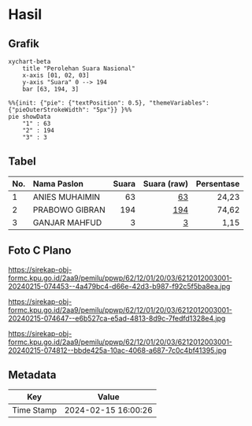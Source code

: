 # Hasil

## Grafik

```mermaid
xychart-beta
    title "Perolehan Suara Nasional"
    x-axis [01, 02, 03]
    y-axis "Suara" 0 --> 194
    bar [63, 194, 3]
```

```mermaid
%%{init: {"pie": {"textPosition": 0.5}, "themeVariables": {"pieOuterStrokeWidth": "5px"}} }%%
pie showData
    "1" : 63
    "2" : 194
    "3" : 3
```

## Tabel

| No. | Nama Paslon    | Suara | Suara (raw) | Persentase |
|:--- |:-------------- | -----:| -----------:| ----------:|
| 1   | ANIES MUHAIMIN | 63    | [63][p-1]   | 24,23      |
| 2   | PRABOWO GIBRAN | 194   | [194][p-2]  | 74,62      |
| 3   | GANJAR MAHFUD  | 3     | [3][p-3]    | 1,15       |


[p-1]: https://github.com/gigit-pemilu/pemilu-2024/blob/main/pilpres/hitung-suara/sub/62-kalimantan-tengah/sub/12-murung-raya/sub/01-murung/sub/2003-batu-putih/sub/001-tps/sub/paslon-1.txt
[p-2]: https://github.com/gigit-pemilu/pemilu-2024/blob/main/pilpres/hitung-suara/sub/62-kalimantan-tengah/sub/12-murung-raya/sub/01-murung/sub/2003-batu-putih/sub/001-tps/sub/paslon-2.txt
[p-3]: https://github.com/gigit-pemilu/pemilu-2024/blob/main/pilpres/hitung-suara/sub/62-kalimantan-tengah/sub/12-murung-raya/sub/01-murung/sub/2003-batu-putih/sub/001-tps/sub/paslon-3.txt

## Foto C Plano

https://sirekap-obj-formc.kpu.go.id/2aa9/pemilu/ppwp/62/12/01/20/03/6212012003001-20240215-074453--4a479bc4-d66e-42d3-b987-f92c5f5ba8ea.jpg

https://sirekap-obj-formc.kpu.go.id/2aa9/pemilu/ppwp/62/12/01/20/03/6212012003001-20240215-074647--e6b527ca-e5ad-4813-8d9c-7fedfd1328e4.jpg

https://sirekap-obj-formc.kpu.go.id/2aa9/pemilu/ppwp/62/12/01/20/03/6212012003001-20240215-074812--bbde425a-10ac-4068-a687-7c0c4bf41395.jpg


## Metadata

| Key        | Value               |
| ---------- | ------------------- |
| Time Stamp | 2024-02-15 16:00:26 |



